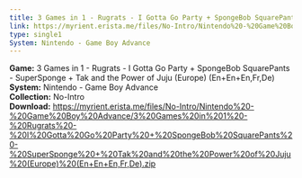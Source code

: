 ```yaml
---
title: 3 Games in 1 - Rugrats - I Gotta Go Party + SpongeBob SquarePants - SuperSponge + Tak and the Power of Juju (Europe) (En+En+En,Fr,De)
link: https://myrient.erista.me/files/No-Intro/Nintendo%20-%20Game%20Boy%20Advance/3%20Games%20in%201%20-%20Rugrats%20-%20I%20Gotta%20Go%20Party%20+%20SpongeBob%20SquarePants%20-%20SuperSponge%20+%20Tak%20and%20the%20Power%20of%20Juju%20(Europe)%20(En+En+En,Fr,De).zip
type: single1
System: Nintendo - Game Boy Advance
---
```

<b>Game:</b> 3 Games in 1 - Rugrats - I Gotta Go Party + SpongeBob SquarePants - SuperSponge + Tak and the Power of Juju (Europe) (En+En+En,Fr,De)<br>
<b>System:</b> Nintendo - Game Boy Advance<br>
<b>Collection:</b> No-Intro<br>
<b>Download:</b> https://myrient.erista.me/files/No-Intro/Nintendo%20-%20Game%20Boy%20Advance/3%20Games%20in%201%20-%20Rugrats%20-%20I%20Gotta%20Go%20Party%20+%20SpongeBob%20SquarePants%20-%20SuperSponge%20+%20Tak%20and%20the%20Power%20of%20Juju%20(Europe)%20(En+En+En,Fr,De).zip